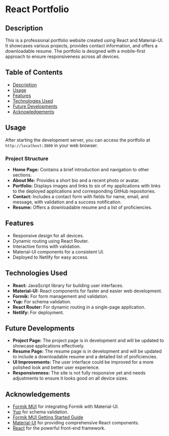 # React Portfolio

## Description

This is a professional portfolio website created using React and Material-UI. It showcases various projects, provides contact information, and offers a downloadable resume. The portfolio is designed with a mobile-first approach to ensure responsiveness across all devices.

## Table of Contents

- [Description](#description)
- [Usage](#usage)
- [Features](#features)
- [Technologies Used](#technologies-used)
- [Future Developments](#future-developments)
- [Acknowledgements](#acknowledgements)

## Usage

After starting the development server, you can access the portfolio at `http://localhost:3000` in your web browser.

### Project Structure

- **Home Page:** Contains a brief introduction and navigation to other sections.
- **About Me:** Provides a short bio and a recent photo or avatar.
- **Portfolio:** Displays images and links to six of my applications with links to the deployed applications and corresponding GitHub repositories.
- **Contact:** Includes a contact form with fields for name, email, and message, with validation and a success notification.
- **Resume:** Offers a downloadable resume and a list of proficiencies.

## Features

- Responsive design for all devices.
- Dynamic routing using React Router.
- Interactive forms with validation.
- Material-UI components for a consistent UI.
- Deployed to Netlify for easy access.

## Technologies Used

- **React:** JavaScript library for building user interfaces.
- **Material-UI:** React components for faster and easier web development.
- **Formik:** For form management and validation.
- **Yup:** For schema validation.
- **React Router:** For dynamic routing in a single-page application.
- **Netlify:** For deployment.

## Future Developments

- **Project Page:** The project page is in development and will be updated to showcase applications effectively.
- **Resume Page:** The resume page is in development and will be updated to include a downloadable resume and a detailed list of proficiencies.
- **UI Improvements:** The user interface could be improved for a more polished look and better user experience.
- **Responsiveness:** The site is not fully responsive yet and needs adjustments to ensure it looks good on all device sizes.

## Acknowledgements

- [Formik MUI](https://github.com/stackworx/formik-mui) for integrating Formik with Material-UI.
- [Yup](https://github.com/jquense/yup) for schema validation.
- [Formik MUI Getting Started Guide](https://stackworx.github.io/formik-mui/docs/guide/getting-started/)
- [Material-UI](https://mui.com/) for providing comprehensive React components.
- [React](https://reactjs.org/) for the powerful front-end framework.
